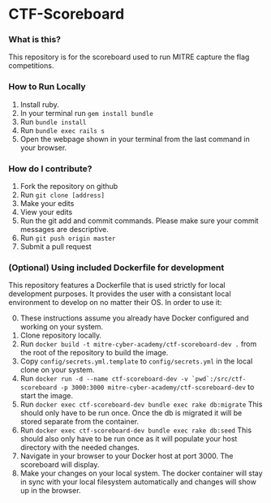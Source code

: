 # CTF-Scoreboard

### What is this?

This repository is for the scoreboard used to run MITRE capture the flag competitions.

### How to Run Locally

1. Install ruby.
2. In your terminal run `gem install bundle`
3. Run `bundle install`
4. Run `bundle exec rails s`
5. Open the webpage shown in your terminal from the last command in your browser.

### How do I contribute?

1. Fork the repository on github
2. Run `git clone [address]`
3. Make your edits
4. View your edits
5. Run the git add and commit commands. Please make sure your commit messages are descriptive.
6. Run `git push origin master`
7. Submit a pull request

### (Optional) Using included Dockerfile for development

This repository features a Dockerfile that is used strictly for local development purposes. It provides the user with a consistant local environment to develop on no matter their OS. In order to use it:

0. These instructions assume you already have Docker configured and working on your system.
1. Clone repository locally.
2. Run `docker build -t mitre-cyber-academy/ctf-scoreboard-dev .` from the root of the repository to build the image.
3. Copy `config/secrets.yml.template` to `config/secrets.yml` in the local clone on your system.
4. Run ``docker run -d --name ctf-scoreboard-dev -v `pwd`:/src/ctf-scoreboard -p 3000:3000 mitre-cyber-academy/ctf-scoreboard-dev`` to start the image.
5. Run `docker exec ctf-scoreboard-dev bundle exec rake db:migrate` This should only have to be run once. Once the db is migrated it will be stored separate from the container.
6. Run `docker exec ctf-scoreboard-dev bundle exec rake db:seed` This should also only have to be run once as it will populate your host directory with the needed changes.
7. Navigate in your browser to your Docker host at port 3000. The scoreboard will display.
8. Make your changes on your local system. The docker container will stay in sync with your local filesystem automatically and changes will show up in the browser.
